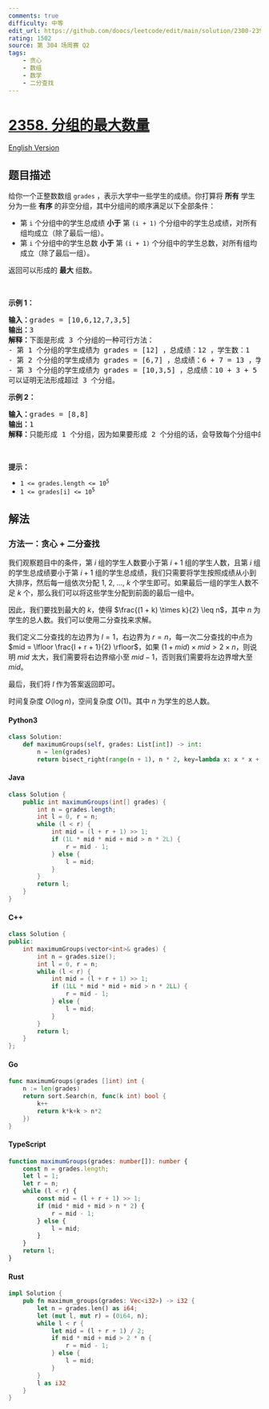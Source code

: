 ```yaml
---
comments: true
difficulty: 中等
edit_url: https://github.com/doocs/leetcode/edit/main/solution/2300-2399/2358.Maximum%20Number%20of%20Groups%20Entering%20a%20Competition/README.md
rating: 1502
source: 第 304 场周赛 Q2
tags:
    - 贪心
    - 数组
    - 数学
    - 二分查找
---
```


<!-- problem:start -->

# [2358. 分组的最大数量](https://leetcode.cn/problems/maximum-number-of-groups-entering-a-competition)

[English Version](/solution/2300-2399/2358.Maximum%20Number%20of%20Groups%20Entering%20a%20Competition/README_EN.md)

## 题目描述

<!-- description:start -->

<p>给你一个正整数数组 <code>grades</code> ，表示大学中一些学生的成绩。你打算将 <strong>所有</strong> 学生分为一些 <strong>有序</strong> 的非空分组，其中分组间的顺序满足以下全部条件：</p>

<ul>
	<li>第 <code>i</code> 个分组中的学生总成绩 <strong>小于</strong> 第 <code>(i + 1)</code> 个分组中的学生总成绩，对所有组均成立（除了最后一组）。</li>
	<li>第 <code>i</code> 个分组中的学生总数 <strong>小于</strong> 第 <code>(i + 1)</code> 个分组中的学生总数，对所有组均成立（除了最后一组）。</li>
</ul>

<p>返回可以形成的 <strong>最大</strong> 组数。</p>

<p>&nbsp;</p>

<p><strong>示例 1：</strong></p>

<pre><strong>输入：</strong>grades = [10,6,12,7,3,5]
<strong>输出：</strong>3
<strong>解释：</strong>下面是形成 3 个分组的一种可行方法：
- 第 1 个分组的学生成绩为 grades = [12] ，总成绩：12 ，学生数：1
- 第 2 个分组的学生成绩为 grades = [6,7] ，总成绩：6 + 7 = 13 ，学生数：2
- 第 3 个分组的学生成绩为 grades = [10,3,5] ，总成绩：10 + 3 + 5 = 18 ，学生数：3 
可以证明无法形成超过 3 个分组。
</pre>

<p><strong>示例 2：</strong></p>

<pre><strong>输入：</strong>grades = [8,8]
<strong>输出：</strong>1
<strong>解释：</strong>只能形成 1 个分组，因为如果要形成 2 个分组的话，会导致每个分组中的学生数目相等。
</pre>

<p>&nbsp;</p>

<p><strong>提示：</strong></p>

<ul>
	<li><code>1 &lt;= grades.length &lt;= 10<sup>5</sup></code></li>
	<li><code>1 &lt;= grades[i] &lt;= 10<sup>5</sup></code></li>
</ul>

<!-- description:end -->

## 解法

<!-- solution:start -->

### 方法一：贪心 + 二分查找

我们观察题目中的条件，第 $i$ 组的学生人数要小于第 $i+1$ 组的学生人数，且第 $i$ 组的学生总成绩要小于第 $i+1$ 组的学生总成绩，我们只需要将学生按照成绩从小到大排序，然后每一组依次分配 $1$, $2$, ..., $k$ 个学生即可。如果最后一组的学生人数不足 $k$ 个，那么我们可以将这些学生分配到前面的最后一组中。

因此，我们要找到最大的 $k$，使得 $\frac{(1 + k) \times k}{2} \leq n$，其中 $n$ 为学生的总人数。我们可以使用二分查找来求解。

我们定义二分查找的左边界为 $l = 1$，右边界为 $r = n$，每一次二分查找的中点为 $mid = \lfloor \frac{l + r + 1}{2} \rfloor$，如果 $(1 + mid) \times mid \gt 2 \times n$，则说明 $mid$ 太大，我们需要将右边界缩小至 $mid - 1$，否则我们需要将左边界增大至 $mid$。

最后，我们将 $l$ 作为答案返回即可。

时间复杂度 $O(\log n)$，空间复杂度 $O(1)$。其中 $n$ 为学生的总人数。

<!-- tabs:start -->

#### Python3

```python
class Solution:
    def maximumGroups(self, grades: List[int]) -> int:
        n = len(grades)
        return bisect_right(range(n + 1), n * 2, key=lambda x: x * x + x) - 1
```

#### Java

```java
class Solution {
    public int maximumGroups(int[] grades) {
        int n = grades.length;
        int l = 0, r = n;
        while (l < r) {
            int mid = (l + r + 1) >> 1;
            if (1L * mid * mid + mid > n * 2L) {
                r = mid - 1;
            } else {
                l = mid;
            }
        }
        return l;
    }
}
```

#### C++

```cpp
class Solution {
public:
    int maximumGroups(vector<int>& grades) {
        int n = grades.size();
        int l = 0, r = n;
        while (l < r) {
            int mid = (l + r + 1) >> 1;
            if (1LL * mid * mid + mid > n * 2LL) {
                r = mid - 1;
            } else {
                l = mid;
            }
        }
        return l;
    }
};
```

#### Go

```go
func maximumGroups(grades []int) int {
	n := len(grades)
	return sort.Search(n, func(k int) bool {
		k++
		return k*k+k > n*2
	})
}
```

#### TypeScript

```ts
function maximumGroups(grades: number[]): number {
    const n = grades.length;
    let l = 1;
    let r = n;
    while (l < r) {
        const mid = (l + r + 1) >> 1;
        if (mid * mid + mid > n * 2) {
            r = mid - 1;
        } else {
            l = mid;
        }
    }
    return l;
}
```

#### Rust

```rust
impl Solution {
    pub fn maximum_groups(grades: Vec<i32>) -> i32 {
        let n = grades.len() as i64;
        let (mut l, mut r) = (0i64, n);
        while l < r {
            let mid = (l + r + 1) / 2;
            if mid * mid + mid > 2 * n {
                r = mid - 1;
            } else {
                l = mid;
            }
        }
        l as i32
    }
}
```

<!-- tabs:end -->

<!-- solution:end -->

<!-- problem:end -->
